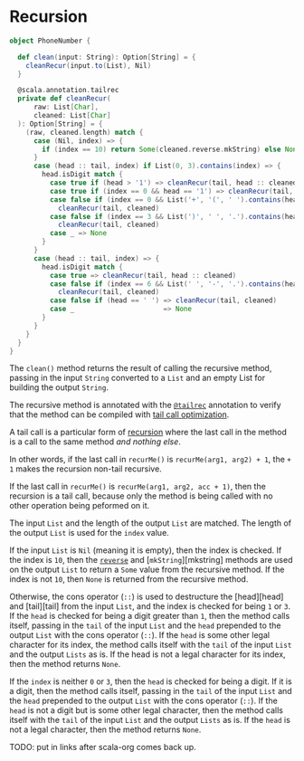 # Recursion

```scala
object PhoneNumber {

  def clean(input: String): Option[String] = {
    cleanRecur(input.to(List), Nil)
  }

  @scala.annotation.tailrec
  private def cleanRecur(
      raw: List[Char],
      cleaned: List[Char]
  ): Option[String] = {
    (raw, cleaned.length) match {
      case (Nil, index) => {
        if (index == 10) return Some(cleaned.reverse.mkString) else None
      }
      case (head :: tail, index) if List(0, 3).contains(index) => {
        head.isDigit match {
          case true if (head > '1') => cleanRecur(tail, head :: cleaned)
          case true if (index == 0 && head == '1') => cleanRecur(tail, cleaned)
          case false if (index == 0 && List('+', '(', ' ').contains(head)) =>
            cleanRecur(tail, cleaned)
          case false if (index == 3 && List(')', ' ', '.').contains(head)) =>
            cleanRecur(tail, cleaned)
          case _ => None
        }
      }
      case (head :: tail, index) => {
        head.isDigit match {
          case true => cleanRecur(tail, head :: cleaned)
          case false if (index == 6 && List(' ', '-', '.').contains(head)) =>
            cleanRecur(tail, cleaned)
          case false if (head == ' ') => cleanRecur(tail, cleaned)
          case _                      => None
        }
      }
    }
  }
}
```

The `clean()` method returns the result of calling the recursive method, passing in the input `String` converted to a `List` and
an empty List for building the output `String`.

The recursive method is annotated with the [`@tailrec`][tailrec-annotation] annotation to verify that the method can be compiled
with [tail call optimization][tail-opt].

A tail call is a particular form of [recursion][recursion] where the last call in the method is a call to the same method _and nothing else_.

In other words, if the last call in `recurMe()` is `recurMe(arg1, arg2) + 1`, the `+ 1` makes the recursion non-tail recursive.

If the last call in `recurMe()` is `recurMe(arg1, arg2, acc + 1)`, then the recursion is a tail call, because only the method is being called
with no other operation being peformed on it.

The input `List` and the length of the output `List` are matched.
The length of the output `List` is used for the `index` value.

If the input `List` is `Nil` (meaning it is empty), then the index is checked.
If the index is `10`, then the [`reverse`][reverse] and [`mkString`][mkstring] methods are used on the output `List` to return a `Some` value
from the recursive method.
If the index is not `10`, then `None` is returned from the recursive method.

Otherwise, the cons operator (`::`) is used to destructure the [head][head] and [tail][tail] from the input `List`, and
the index is checked for being `1` or `3`.
If the `head` is checked for being a digit greater than `1`, then the method calls itself, passing in the `tail` of the input `List`
and the `head` prepended to the output `List` with the cons operator (`::`).
If the `head` is some other legal character for its index, the method calls itself with the `tail` of the input `List`
and the output `Lists` as is.
If the head is not a legal character for its index, then the method returns `None`.

If the `index` is neither `0` or `3`, then the `head` is checked for being a digit.
If it is a digit, then the method calls itself, passing in the `tail` of the input `List`
and the `head` prepended to the output `List` with the cons operator (`::`).
If the `head` is not a digit but is some other legal character, then the method calls itself with the `tail` of the input `List`
and the output `Lists` as is.
If the `head` is not a legal character, then the method returns `None`.

TODO: put in links after scala-org comes back up.

[match]: https://docs.scala-lang.org/tour/pattern-matching.html
[pattern-matching]: https://docs.scala-lang.org/tour/pattern-matching.html
[immutability]: https://alvinalexander.com/scala/scala-idiom-immutable-code-functional-programming-immutability/
[recursion]: https://www.geeksforgeeks.org/recursion-in-scala/
[tailrec-annotation]: https://www.scala-lang.org/api/2.12.1/scala/annotation/tailrec.html
[tail-opt]: https://www.baeldung.com/scala/tail-recursion
[last]: https://www.scala-lang.org/api/2.12.7/scala/collection/immutable/StringOps.html#last:A
[init]: https://www.scala-lang.org/api/2.12.7/scala/collection/immutable/StringOps.html#init:Repr
[reverse]: 
[mkstring]: 
